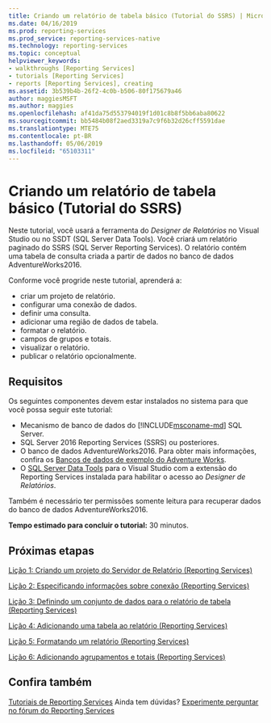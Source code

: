 ```yaml
---
title: Criando um relatório de tabela básico (Tutorial do SSRS) | Microsoft Docs
ms.date: 04/16/2019
ms.prod: reporting-services
ms.prod_service: reporting-services-native
ms.technology: reporting-services
ms.topic: conceptual
helpviewer_keywords:
- walkthroughs [Reporting Services]
- tutorials [Reporting Services]
- reports [Reporting Services], creating
ms.assetid: 3b539b4b-26f2-4c0b-b506-80f175679a46
author: maggiesMSFT
ms.author: maggies
ms.openlocfilehash: af41da75d553794019f1d01c8b8f5bb6aba80622
ms.sourcegitcommit: bb5484b08f2aed3319a7c9f6b32d26cff5591dae
ms.translationtype: MTE75
ms.contentlocale: pt-BR
ms.lasthandoff: 05/06/2019
ms.locfileid: "65103311"
---
```

# <a name="create-a-basic-table-report-ssrs-tutorial"></a>Criando um relatório de tabela básico (Tutorial do SSRS)

Neste tutorial, você usará a ferramenta do *Designer de Relatórios* no Visual Studio ou no SSDT (SQL Server Data Tools). Você criará um relatório paginado do SSRS (SQL Server Reporting Services). O relatório contém uma tabela de consulta criada a partir de dados no banco de dados AdventureWorks2016.

Conforme você progride neste tutorial, aprenderá a:
  
- criar um projeto de relatório.
- configurar uma conexão de dados.
- definir uma consulta.
- adicionar uma região de dados de tabela.
- formatar o relatório.
- campos de grupos e totais.
- visualizar o relatório.
- publicar o relatório opcionalmente.

## <a name="requirements"></a>Requisitos

Os seguintes componentes devem estar instalados no sistema para que você possa seguir este tutorial:

- Mecanismo de banco de dados do [!INCLUDE[msconame-md](../includes/msconame-md.md)] SQL Server.  
- SQL Server 2016 Reporting Services (SSRS) ou posteriores.
- O banco de dados AdventureWorks2016.  Para obter mais informações, confira os [Bancos de dados de exemplo do Adventure Works](https://github.com/Microsoft/sql-server-samples/releases).
- O [SQL Server Data Tools](../ssdt/download-sql-server-data-tools-ssdt.md) para o Visual Studio com a extensão do Reporting Services instalada para habilitar o acesso ao *Designer de Relatórios*.
  
Também é necessário ter permissões somente leitura para recuperar dados do banco de dados AdventureWorks2016.

**Tempo estimado para concluir o tutorial:** 30 minutos.

## <a name="next-steps"></a>Próximas etapas

[Lição 1: Criando um projeto do Servidor de Relatório &#40;Reporting Services&#41;](lesson-1-creating-a-report-server-project-reporting-services.md)

[Lição 2: Especificando informações sobre conexão &#40;Reporting Services&#41;](lesson-2-specifying-connection-information-reporting-services.md)

[Lição 3: Definindo um conjunto de dados para o relatório de tabela &#40;Reporting Services&#41;](lesson-3-defining-a-dataset-for-the-table-report-reporting-services.md)

[Lição 4: Adicionando uma tabela ao relatório &#40;Reporting Services&#41;](lesson-4-adding-a-table-to-the-report-reporting-services.md)

[Lição 5: Formatando um relatório &#40;Reporting Services&#41;](lesson-5-formatting-a-report-reporting-services.md)

[Lição 6: Adicionando agrupamentos e totais &#40;Reporting Services&#41;](lesson-6-adding-grouping-and-totals-reporting-services.md)

## <a name="see-also"></a>Confira também

[Tutoriais de Reporting Services](reporting-services-tutorials-ssrs.md) Ainda tem dúvidas? [Experimente perguntar no fórum do Reporting Services](https://go.microsoft.com/fwlink/?LinkId=620231)

